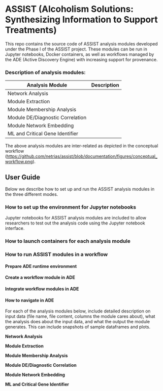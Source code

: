 # ASSIST (Alcoholism Solutions: Synthesizing Information to Support Treatments)

This repo contains the source code of ASSIST analysis modules developed under the Phase I of the ASSIST project. These modules can be run in Jupyter notebooks, Docker containers, as well as workflows managed by the ADE (Active Discovery Engine) with increasing support for provenance.

### Description of analysis modules:
| Analysis Module | Description |
|-------|-------------|
| Network Analysis | <brief description> |
| Module Extraction | <brief description> |
| Module Membership Analysis | <brief description> |
| Module DE/Diagnostic Correlation | <brief description> |
| Module Network Embedding |<brief description> |
| ML and Critical Gene Identifier | <brief description> |

The above analysis modules are inter-related as depicted in the conceptual workflow (https://github.com/netrias/assist/blob/documentation/figures/conceptual_workflow.png).

## User Guide
Below we describe how to set up and run the ASSIST analysis modules in the three different modes.

### How to set up the environment for Jupyter notebooks
Jupyter notebooks for ASSIST analysis modules are included to allow researchers to test out the analysis code using the Jupyter notebook interface.

### How to launch containers for each analysis module

### How to run ASSIST modules in a workflow

#### Prepare ADE runtime environment

#### Create a workflow module in ADE

#### Integrate workflow modules in ADE

#### How to navigate in ADE


For each of the analysis modules below, include detailed description on input data (file name, file content, columns the module cares about), what the analysis does about the input data, and what the output the module generates. This can include snapshots of sample dataframes and plots.

**Network Analysis**

**Module Extraction**

**Module Membership Analysis**

**Module DE/Diagnostic Correlation**

**Module Network Embedding**

**ML and Critical Gene Identifier**
